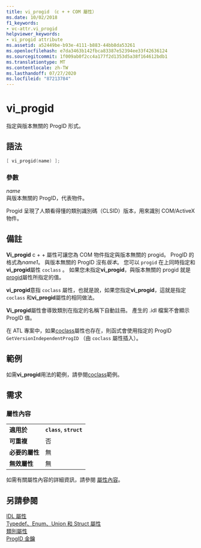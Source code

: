 ```yaml
---
title: vi_progid （c + + COM 屬性）
ms.date: 10/02/2018
f1_keywords:
- vc-attr.vi_progid
helpviewer_keywords:
- vi_progid attribute
ms.assetid: a52449be-b93e-4111-b883-44bb8da53261
ms.openlocfilehash: e7da3463b142fbca83387e52394ee33f42636124
ms.sourcegitcommit: 1f009ab0f2cc4a177f2d1353d5a38f164612bdb1
ms.translationtype: MT
ms.contentlocale: zh-TW
ms.lasthandoff: 07/27/2020
ms.locfileid: "87213784"
---
```

# <a name="vi_progid"></a>vi_progid

指定與版本無關的 ProgID 形式。

## <a name="syntax"></a>語法

```cpp
[ vi_progid(name) ];
```

### <a name="parameters"></a>參數

*name*<br/>
與版本無關的 ProgID，代表物件。

Progid 呈現了人類看得懂的類別識別碼（CLSID）版本，用來識別 COM/ActiveX 物件。

## <a name="remarks"></a>備註

**Vi_progid** c + + 屬性可讓您為 COM 物件指定與版本無關的 progid。 ProgID 的格式為*name1*。 與版本無關的 ProgID 沒有*版本*。 您可以 `progid` 在上同時指定和**vi_progid**屬性 `coclass` 。 如果您未指定**vi_progid**，與版本無關的 progid 就是[progid](progid.md)屬性所指定的值。

**vi_progid**意指 `coclass` 屬性，也就是說，如果您指定**vi_progid**，這就是指定 `coclass` 和**vi_progid**屬性的相同做法。

**Vi_progid**屬性會導致類別在指定的名稱下自動註冊。 產生的 .idl 檔案不會顯示 ProgID 值。

在 ATL 專案中，如果[coclass](coclass.md)屬性也存在，則函式會使用指定的 ProgID `GetVersionIndependentProgID` （由 `coclass` 屬性插入）。

## <a name="example"></a>範例

如需**vi_progid**用法的範例，請參閱[coclass](coclass.md)範例。

## <a name="requirements"></a>需求

### <a name="attribute-context"></a>屬性內容

|||
|-|-|
|**適用於**|**`class`**, **`struct`**|
|**可重複**|否|
|**必要的屬性**|無|
|**無效屬性**|無|

如需有關屬性內容的詳細資訊，請參閱 [屬性內容](cpp-attributes-com-net.md#contexts)。

## <a name="see-also"></a>另請參閱

[IDL 屬性](idl-attributes.md)<br/>
[Typedef、Enum、Union 和 Struct 屬性](typedef-enum-union-and-struct-attributes.md)<br/>
[類別屬性](class-attributes.md)<br/>
[ProgID 金鑰](/windows/win32/com/-progid--key)
